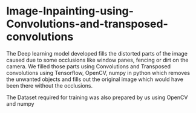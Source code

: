 # Image-Inpainting-using-Convolutions-and-transposed-convolutions

The Deep learning model developed fills the distorted parts of the image caused due to some
occlusions like window panes, fencing or dirt on the camera. We filled those parts using Convolutions
and Transposed convolutions using Tensorflow, OpenCV, numpy in python which removes the
unwanted objects and fills out the original image which would have been there without the occlusions.

The Dataset required for training was also prepared by us using OpenCV and numpy
